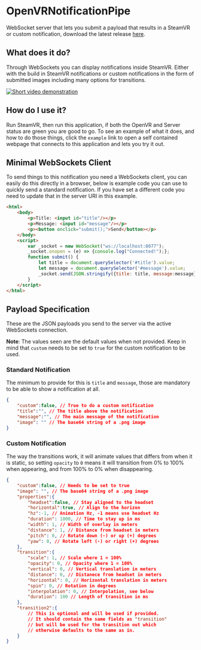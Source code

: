 # OpenVRNotificationPipe
WebSocket server that lets you submit a payload that results in a SteamVR or custom notification, download the latest release [here](https://github.com/BOLL7708/OpenVRNotificationPipe/releases).

## What does it do?
Through WebSockets you can display notifications inside SteamVR. Either with the build in SteamVR notifications or custom notifications in the form of submitted images including many options for transitions.

[![Short video demonstration](https://img.youtube.com/vi/gSqyOYsiymw/0.jpg)](https://www.youtube.com/watch?v=gSqyOYsiymw)

## How do I use it?
Run SteamVR, then run this application, if both the OpenVR and Server status are green you are good to go. To see an example of what it does, and how to do those things, click the `example` link to open a self contained webpage that connects to this application and lets you try it out.

## Minimal WebSockets Client
To send things to this notification you need a WebSockets client, you can easily do this directly in a browser, below is example code you can use to quickly send a standard notification. If you have set a different code you need to update that in the server URI in this example.
```html
<html>
    <body>
        <p>Title: <input id="title"/></p>
        <p>Message: <input id="message"/></p>
        <p><button onclick="submit();">Send</button></p>
    </body>
    <script>
        var _socket = new WebSocket("ws://localhost:8077");
        _socket.onopen = (e) => {console.log("Connected!");};
        function submit() {
            let title = document.querySelector('#title').value;
            let message = document.querySelector('#message').value;
			_socket.send(JSON.stringify({title: title, message:message}));
        }
    </script>
</html>
```

## Payload Specification
These are the JSON payloads you send to the server via the active WebSockets connection.

**Note**: The values seen are the default values when not provided. Keep in mind that `custom` needs to be set to `true` for the custom notification to be used.
### Standard Notification
The minimum to provide for this is `title` and `message`, those are mandatory to be able to show a notification at all.
```json
{
    "custom":false, // True to do a custom notification
    "title":"", // The title above the notification
    "message":"", // The main message of the notification
    "image": "" // The base64 string of a .png image
}
```
### Custom Notification
The way the transitions work, it will animate values that differs from when it is static, so setting `opacity` to `0` means it will transition from 0% to 100% when appearing, and from 100% to 0% when disappearing.
```json
{
    "custom":false, // Needs to be set to true
    "image": "", // The base64 string of a .png image
    "properties":{
        "headset":false, // Stay aligned to the headset
        "horizontal":true, // Align to the horizon
        "hz":-1, // Animation Hz, -1 means use headset Hz
        "duration": 1000, // Time to stay up in ms
        "width": 1, // Width of overlay in meters
        "distance": 1, // Distance from headset in meters
        "pitch": 0, // Rotate down (-) or up (+) degrees
        "yaw": 0, // Rotate left (-) or right (+) degrees
    },
    "transition":{
        "scale": 1, // Scale where 1 = 100%
        "opacity": 0, // Opacity where 1 = 100%
        "vertical": 0, // Vertical translation in meters
        "distance": 0, // Distanece from headset in meters
        "horizontal": 0, // Horizontal translation in meters
        "spin": 0, // Rotation in degrees
        "interpolation": 0, // Interpolation, see below
        "duration": 100 // Length of transition in ms
    },
    "transition2":{
        // This is optional and will be used if provided.
        // It should contain the same fields as "transition"
        // but will be used for the transition out which
        // otherwise defaults to the same as in.
    }
}
```